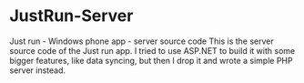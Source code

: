 # JustRun-Server
Just run - Windows phone app - server source code
This is the server source code of the Just run app. I tried to use ASP.NET to build it with some bigger features, like data syncing, but then I drop it and wrote a simple PHP server instead.
